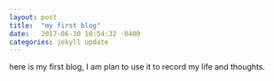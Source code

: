 ```yaml
---
layout: post
title:  "my first blog"
date:   2017-06-30 10:54:32 -0400
categories: jekyll update
---
```


here is my first blog, I am plan to use it to record my life and thoughts. 


